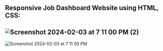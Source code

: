 Responsive Job Dashboard Website using HTML, CSS:
-----------------------------------------------------------------
![Screenshot 2024-02-03 at 7 11 00 PM (2)](https://github.com/ajaypatil1993/Job-dashboard/assets/113763820/cc8a0d9d-8fe6-4283-83e1-7cdf30a69e1c)
------------------------------------------------------------------------------------------------------------------------------------------------
![Screenshot 2024-02-03 at 7 11 00 PM](https://github.com/ajaypatil1993/Job-dashboard/assets/113763820/403d59cf-03d1-4645-98e3-2e7e4de8001c)
